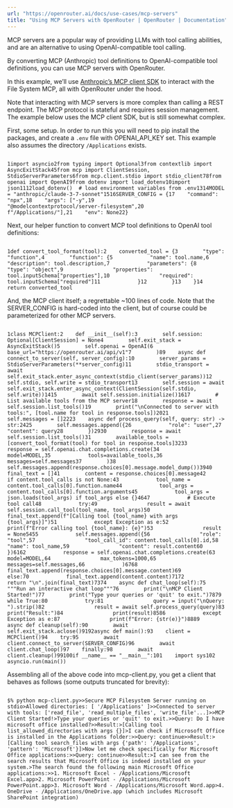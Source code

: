```yaml
---
url: "https://openrouter.ai/docs/use-cases/mcp-servers"
title: "Using MCP Servers with OpenRouter | OpenRouter | Documentation"
---
```


MCP servers are a popular way of providing LLMs with tool calling abilities, and are an alternative to using OpenAI-compatible tool calling.

By converting MCP (Anthropic) tool definitions to OpenAI-compatible tool definitions, you can use MCP servers with OpenRouter.

In this example, we’ll use [Anthropic’s MCP client SDK](https://github.com/modelcontextprotocol/python-sdk?tab=readme-ov-file#writing-mcp-clients) to interact with the File System MCP, all with OpenRouter under the hood.

Note that interacting with MCP servers is more complex than calling a REST
endpoint. The MCP protocol is stateful and requires session management. The
example below uses the MCP client SDK, but is still somewhat complex.

First, some setup. In order to run this you will need to pip install the packages, and create a `.env` file with OPENAI\_API\_KEY set. This example also assumes the directory `/Applications` exists.

```code-block text-sm

1import asyncio2from typing import Optional3from contextlib import AsyncExitStack45from mcp import ClientSession, StdioServerParameters6from mcp.client.stdio import stdio_client78from openai import OpenAI9from dotenv import load_dotenv10import json1112load_dotenv()  # load environment variables from .env1314MODEL = "anthropic/claude-3-7-sonnet"1516SERVER_CONFIG = {17    "command": "npx",18    "args": ["-y",19              "@modelcontextprotocol/server-filesystem",20              f"/Applications/"],21    "env": None22}

```

Next, our helper function to convert MCP tool definitions to OpenAI tool definitions:

```code-block text-sm

1def convert_tool_format(tool):2    converted_tool = {3        "type": "function",4        "function": {5            "name": tool.name,6            "description": tool.description,7            "parameters": {8                "type": "object",9                "properties": tool.inputSchema["properties"],10                "required": tool.inputSchema["required"]11            }12        }13    }14    return converted_tool
```

And, the MCP client itself; a regrettable ~100 lines of code. Note that the SERVER\_CONFIG is hard-coded into the client, but of course could be parameterized for other MCP servers.

```code-block text-sm

1class MCPClient:2    def __init__(self):3        self.session: Optional[ClientSession] = None4        self.exit_stack = AsyncExitStack()5        self.openai = OpenAI(6            base_url="https://openrouter.ai/api/v1"7        )89    async def connect_to_server(self, server_config):10        server_params = StdioServerParameters(**server_config)11        stdio_transport = await self.exit_stack.enter_async_context(stdio_client(server_params))12        self.stdio, self.write = stdio_transport13        self.session = await self.exit_stack.enter_async_context(ClientSession(self.stdio, self.write))1415        await self.session.initialize()1617        # List available tools from the MCP server18        response = await self.session.list_tools()19        print("\nConnected to server with tools:", [tool.name for tool in response.tools])2021        self.messages = []2223    async def process_query(self, query: str) -> str:2425        self.messages.append({26            "role": "user",27            "content": query28        })2930        response = await self.session.list_tools()31        available_tools = [convert_tool_format(tool) for tool in response.tools]3233        response = self.openai.chat.completions.create(34            model=MODEL,35            tools=available_tools,36            messages=self.messages37        )38        self.messages.append(response.choices[0].message.model_dump())3940        final_text = []41        content = response.choices[0].message42        if content.tool_calls is not None:43            tool_name = content.tool_calls[0].function.name44            tool_args = content.tool_calls[0].function.arguments45            tool_args = json.loads(tool_args) if tool_args else {}4647            # Execute tool call48            try:49                result = await self.session.call_tool(tool_name, tool_args)50                final_text.append(f"[Calling tool {tool_name} with args {tool_args}]")51            except Exception as e:52                print(f"Error calling tool {tool_name}: {e}")53                result = None5455            self.messages.append({56                "role": "tool",57                "tool_call_id": content.tool_calls[0].id,58                "name": tool_name,59                "content": result.content60            })6162            response = self.openai.chat.completions.create(63                model=MODEL,64                max_tokens=1000,65                messages=self.messages,66            )6768            final_text.append(response.choices[0].message.content)69        else:70            final_text.append(content.content)7172        return "\n".join(final_text)7374    async def chat_loop(self):75        """Run an interactive chat loop"""76        print("\nMCP Client Started!")77        print("Type your queries or 'quit' to exit.")7879        while True:80            try:81                query = input("\nQuery: ").strip()82                result = await self.process_query(query)83                print("Result:")84                print(result)8586            except Exception as e:87                print(f"Error: {str(e)}")8889    async def cleanup(self):90        await self.exit_stack.aclose()9192async def main():93    client = MCPClient()94    try:95        await client.connect_to_server(SERVER_CONFIG)96        await client.chat_loop()97    finally:98        await client.cleanup()99100if __name__ == "__main__":101    import sys102    asyncio.run(main())

```

Assembling all of the above code into mcp-client.py, you get a client that behaves as follows (some outputs truncated for brevity):

```code-block text-sm

$% python mcp-client.py>>Secure MCP Filesystem Server running on stdio>Allowed directories: [ '/Applications' ]>>Connected to server with tools: ['read_file', 'read_multiple_files', 'write_file'...]>>MCP Client Started!>Type your queries or 'quit' to exit.>>Query: Do I have microsoft office installed?>>Result:>[Calling tool list_allowed_directories with args {}]>I can check if Microsoft Office is installed in the Applications folder:>>Query: continue>>Result:>[Calling tool search_files with args {'path': '/Applications', 'pattern': 'Microsoft'}]>Now let me check specifically for Microsoft Office applications:>>Query: continue>>Result:>I can see from the search results that Microsoft Office is indeed installed on your system.>The search found the following main Microsoft Office applications:>>1. Microsoft Excel - /Applications/Microsoft Excel.app>2. Microsoft PowerPoint - /Applications/Microsoft PowerPoint.app>3. Microsoft Word - /Applications/Microsoft Word.app>4. OneDrive - /Applications/OneDrive.app (which includes Microsoft SharePoint integration)

```